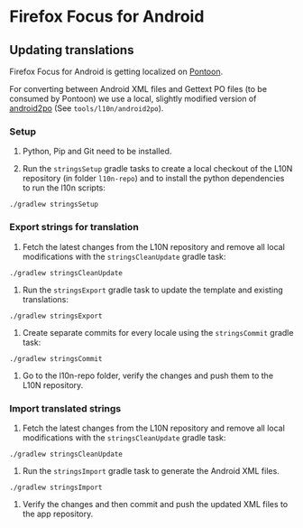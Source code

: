 # Firefox Focus for Android

## Updating translations

Firefox Focus for Android is getting localized on [Pontoon](https://pontoon.mozilla.org/projects/focus-for-android/).

For converting between Android XML files and Gettext PO files (to be consumed by Pontoon) we use a local, slightly modified version of [android2po](https://github.com/miracle2k/android2po) (See `tools/l10n/android2po`).

### Setup

1. Python, Pip and Git need to be installed.

1. Run the `stringsSetup` gradle tasks to create a local checkout of the L10N repository (in folder `l10n-repo`) and to install the python dependencies to run the l10n scripts:

  ```shell
  ./gradlew stringsSetup
  ```

### Export strings for translation

1. Fetch the latest changes from the L10N repository and remove all local modifications with the `stringsCleanUpdate` gradle task:

  ```shell
  ./gradlew stringsCleanUpdate
  ```

1. Run the `stringsExport` gradle task to update the template and existing translations:

  ```shell
  ./gradlew stringsExport
  ```
  
1. Create separate commits for every locale using the `stringsCommit` gradle task:

  ```shell
  ./gradlew stringsCommit
  ```

1. Go to the l10n-repo folder, verify the changes and push them to the L10N repository.

### Import translated strings

1. Fetch the latest changes from the L10N repository and remove all local modifications with the `stringsCleanUpdate` gradle task:

  ```shell
  ./gradlew stringsCleanUpdate
  ```
  
1. Run the `stringsImport` gradle task to generate the Android XML files.

  ```shell
  ./gradlew stringsImport
  ```

1. Verify the changes and then commit and push the updated XML files to the app repository.